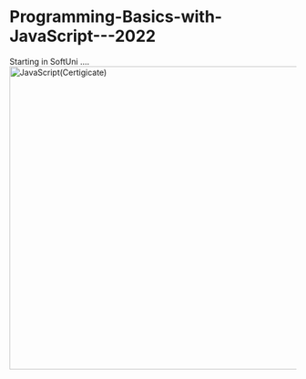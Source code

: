 # Programming-Basics-with-JavaScript---2022
Starting in SoftUni
....
<img width="531" alt="JavaScript(Certigicate)" src="https://softuni.bg/certificates/details/133758/6738c83a">
